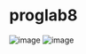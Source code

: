 # proglab8
![image](https://github.com/alinaagnistova/proglab8/assets/116123766/848114a3-c094-4e7d-a1da-23bbdcf00d2f)
![image](https://github.com/alinaagnistova/proglab8/assets/116123766/425a6a6d-34be-46ae-b9c8-f40b84dab68d)
